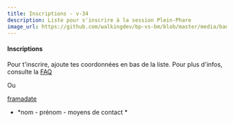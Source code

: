 ```yaml
---
title: Inscriptions - v-34
description: Liste pour s'inscrire à la session Plein-Phare
image_url: https://github.com/walkingdev/bp-vs-bm/blob/master/media/banner-inscription.png?raw=true
---
```


#### Inscriptions

Pour t'inscrire, ajoute tes coordonnées en bas de la liste.
Pour plus d'infos, consulte la [FAQ](http://walkingdev.fr/#walkingdev/bp-vs-bm/blob/master/v-34/faq.md)

Ou

[framadate](https://framadate.org/mem44pewWPaLlWll)
	
* *nom - prénom - moyens de contact *

